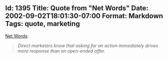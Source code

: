 Id: 1395
Title: Quote from "Net Words"
Date: 2002-09-02T18:01:30-07:00
Format: Markdown
Tags: quote, marketing
--------------
[Net Words](http://www.amazon.com/exec/obidos/tg/detail/-/0071380396/):

> *Direct marketers know that asking for an action immediately drives
> more response than an open-ended offer.*
